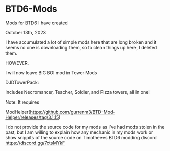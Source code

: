 # BTD6-Mods
Mods for BTD6 I have created

October 13th, 2023

I have accumulated a lot of simple mods here that are long broken and it seems no one is downloading them, so to clean things up here, I deleted them.

HOWEVER.

I will now leave BIG BOI mod in Tower Mods

DJDTowerPack:

Includes Necromancer, Teacher, Soldier, and Pizza towers, all in one!

Note: It requires

ModHelper(https://github.com/gurrenm3/BTD-Mod-Helper/releases/tag/3.1.15)

I do not provide the source code for my mods as I've had mods stolen in the past, but I am willing to explain how any mechanic in my mods work or show snippits of the source code on Timotheees BTD6 modding discord https://discord.gg/7ctsMYkF


